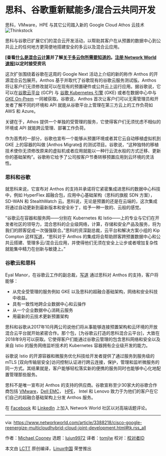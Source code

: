 [#]: collector: (lujun9972)
[#]: translator: (tomjlw)
[#]: reviewer: ( )
[#]: publisher: ( )
[#]: url: ( )
[#]: subject: (Cisco, Google reenergize multicloud/hybrid cloud joint development)
[#]: via: (https://www.networkworld.com/article/3388218/cisco-google-reenergize-multicloudhybrid-cloud-joint-development.html#tk.rss_all)
[#]: author: (Michael Cooney https://www.networkworld.com/author/Michael-Cooney/)

思科、谷歌重新赋能多/混合云共同开发
======
思科，VMware，HPE 与其它公司踏入新的 Google Cloud Athos 云技术
![Thinkstock][1]

思科与谷歌已扩展它们的混合云开发活动，以帮助其客户在从预置的数据中心到公共云上的任何地方更简便地搭建安全的多云以及混合云应用。

**[查看[什么是混合云计算][2]并了解[关于多云你所需要知道的][3]。[注册 Network World 速报][4]]以定时接受资讯**

这次扩张围绕着谷歌在这周的 Google Next 活动上介绍的新的称作 Anthos 的开源混合云包展开。Anthos 基于并取代了谷歌现有的谷歌云服务测试版。Anthos 将让客户们无须修改就可以在现有的预置硬件或公共云上运行应用。据谷歌说，它可以在[谷歌云平台][5] (GCP) 与 [谷歌 Kubernetes 引擎][6] (GKE) 或者在数据中心中与 [GKE On-Prem][7] 一同被获取。谷歌说，Anthos 首次让客户们可以无需管理员和开发者了解不同的坏境和 API 就能从谷歌平台上管理在第三方云上的工作负荷如 AWS 和 Azure。

关键在于，Athos 提供一个单独的受管理的服务，它使得客户们无须忧虑不相似的环境或 API 就能跨云管理、部署工作负荷。

作为首秀的一部分，谷歌也宣布一个能够从预置环境或者其它云自动移植虚拟机到 GKE 上的容器的叫做 [Anthos Migrate[8] 的测试项目。谷歌说，“这种独特的移植技术使你无须修改原来的虚拟机或者应用就能以一种行云流水般的方式迁移、更新你的基础架构”。谷歌称它给予了公司按客户节奏转移预置应用到云环境的灵活性。

### 思科和谷歌

就思科来说，它宣布对 Anthos 的支持并承诺将它紧密集成进思科的数据中心科技中，例如 HyperFlex 超融合包，应用中心基础架构（思科的旗舰 SDN 方案）， SD-WAN 和 StealthWatch 云。思科说，无论是预置的还是在云端的，这次集成将通过自动更新到最新版本和安全补丁，给予一种一致的、云般的感觉。

“谷歌云在容器和服务网——分别在 Kubernetes 和 Istio——上的专业与它们在开发者社区的领导力，混合思科的企业级网络，计算，存储和安全产品及服务，将为我们的顾客促成一次强强联合。”思科的资深副总裁，云平台和解决方案小组的 Kip Compton 这样[写道][9]，“思科对于 Anthos 的集成将会帮助顾客跨预置数据中心和公共云搭建、管理多云/混合云应用，并使得他们无须在安全上让步或者增加复杂性就能集中精力在创新与敏捷上。”

### 谷歌云和思科

Eyal Manor，在谷歌云工作的副总裁，[写道][10] 通过思科对 Anthos 的支持，客户将能够：
* 从完全受管理的服务例如 GKE 以及思科的超融合基础架构，网络和安全科技中收益。
* 具有一致性地跨企业数据中心和云操作
* 从一个企业数据中心消耗云服务
* 用最新的云技术更新预置架构



思科和谷歌从2017年10月两公司说他们将从事能够连接预置架构和云环境的开放混合云平台就开始紧密合作。那个包，[为谷歌云打造的思科混合云平台]，大致在2018年9月可以获取。它使得客户们能通过谷歌云管理的包含思科网络和安全以及来自 Istio 的服务网络监听技术的 Kubernetes 容器拥有企业级开发的能力。

谷歌说 Istio 的开源容器和微服务优化科技给开发者提供了通过服务到服务级的 mTLS [双向传输层安全]访问控制认证进行跨云连接，保护，管理和监听微服务的同一方式。其结果就是，客户能够轻松落实新的便携的服务同时也能够中心化地配置管理那些服务。

思科不是唯一宣布对 Anthos 的支持的供应商。谷歌宣称至少30家大的谷歌合作商包括 [VMware][12]，[Dell EMC][13]， [HPE][14]， Intel 和 Lenovo 致力于为他们的客户在它们自己的超融合基础架构上分发 Anthos 服务。

在 [Facebook][15] 和 [LinkedIn][16] 上加入 Network World 社区以对高端话题评论。

--------------------------------------------------------------------------------

via: https://www.networkworld.com/article/3388218/cisco-google-reenergize-multicloudhybrid-cloud-joint-development.html#tk.rss_all

作者：[Michael Cooney][a]
选题：[lujun9972][b]
译者：[tomjlw](https://github.com/tomjlw)
校对：[校对者ID](https://github.com/校对者ID)

本文由 [LCTT](https://github.com/LCTT/TranslateProject) 原创编译，[Linux中国](https://linux.cn/) 荣誉推出

[a]: https://www.networkworld.com/author/Michael-Cooney/
[b]: https://github.com/lujun9972
[1]: https://images.techhive.com/images/article/2016/12/hybrid_cloud-100700390-large.jpg
[2]: https://www.networkworld.com/article/3233132/cloud-computing/what-is-hybrid-cloud-computing.html
[3]: https://www.networkworld.com/article/3252775/hybrid-cloud/multicloud-mania-what-to-know.html
[4]: https://www.networkworld.com/newsletters/signup.html
[5]: https://cloud.google.com/
[6]: https://cloud.google.com/kubernetes-engine/
[7]: https://cloud.google.com/gke-on-prem/
[8]: https://cloud.google.com/contact/
[9]: https://blogs.cisco.com/news/next-phase-cisco-google-cloud
[10]: https://cloud.google.com/blog/topics/partners/google-cloud-partners-with-cisco-on-hybrid-cloud-next19?utm_medium=unpaidsocial&utm_campaign=global-googlecloud-liveevent&utm_content=event-next
[11]: https://cloud.google.com/cisco/
[12]: https://blogs.vmware.com/networkvirtualization/2019/04/vmware-and-google-showcase-hybrid-cloud-deployment.html/
[13]: https://www.dellemc.com/en-us/index.htm
[14]: https://www.hpe.com/us/en/newsroom/blog-post/2019/04/hpe-and-google-cloud-join-forces-to-accelerate-innovation-with-hybrid-cloud-solutions-optimized-for-containerized-applications.html
[15]: https://www.facebook.com/NetworkWorld/
[16]: https://www.linkedin.com/company/network-world

